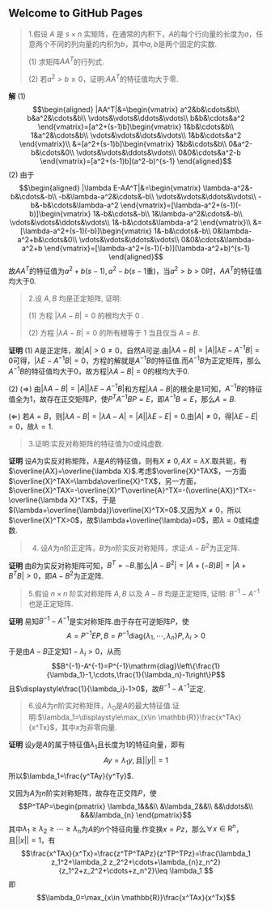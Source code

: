 ## Welcome to GitHub Pages

>1.假设 $A$ 是 $s\times n$ 实矩阵，在通常的内积下，$A$的每个行向量的长度为$a$，任意两个不同的列向量的内积为$b$，其中$a,b$是两个固定的实数.
>
>(1) 求矩阵$AA^T$的行列式.
>
>(2) 若$a^2>b\geq 0$，证明:$AA^T$的特征值均大于零.

$\textbf{解}$ (1) 
$$\begin{aligned}
        |AA^T|&=\begin{vmatrix}
            a^2&b&\cdots&b\\
            b&a^2&\cdots&b\\
            \vdots&\vdots&\ddots&\vdots\\
            b&b&\cdots&a^2
        \end{vmatrix}=[a^2+(s-1)b]\begin{vmatrix}
            1&b&\cdots&b\\
            1&a^2&\cdots&b\\
            \vdots&\vdots&\dots&\vdots\\
            1&b&\cdots&a^2
        \end{vmatrix}\\
        &=[a^2+(s-1)b]\begin{vmatrix}
            1&b&\cdots&b\\
            0&a^2-b&\cdots&0\\
            \vdots&\vdots&\ddots&\vdots\\
            0&0&\cdots&a^2-b
        \end{vmatrix}=[a^2+(s-1)b](a^2-b)^{s-1}
    \end{aligned}$$
(2) 由于
$$\begin{aligned}
        |\lambda E-AA^T|&=\begin{vmatrix}
            \lambda-a^2&-b&\cdots&-b\\
            -b&\lambda-a^2&\cdots&-b\\
            \vdots&\vdots&\ddots&\vdots\\
            -b&-b&\cdots&\lambda-a^2
        \end{vmatrix}=[\lambda-a^2+(s-1)(-b)]\begin{vmatrix}
            1&-b&\cdots&-b\\
            1&\lambda-a^2&\cdots&-b\\
            \vdots&\vdots&\ddots&\vdots\\
            1&-b&\cdots&\lambda-a^2
        \end{vmatrix}\\
        &=[\lambda-a^2+(s-1)(-b)]\begin{vmatrix}
            1&-b&\cdots&-b\\
            0&\lambda-a^2+b&\cdots&0\\
            \vdots&\vdots&\ddots&\vdots\\
            0&0&\cdots&\lambda-a^2+b
        \end{vmatrix}=[\lambda-a^2+(s-1)(-b)](\lambda-a^2+b)^{s-1}
    \end{aligned}$$
故$AA^T$的特征值为$a^2+b(s-1),a^2-b$($s-1$重)，当$a^2>b>0$时，$AA^T$的特征值均大于0.

>2.设 $A, B$ 均是正定矩阵, 证明:
>
>(1) 方程 $|\lambda A-B|=0$ 的根均大于 0 .
>
>(2) 方程 $|\lambda A-B|=0$ 的所有根等于 1 当且仅当 $A=B$.

$\textbf{证明}$ (1) $A$是正定阵，故$|A|>0\ne 0$，自然$A$可逆.由$|\lambda A-B|=|A||\lambda E-A^{-1}B|=0$可得，$|\lambda E-A^{-1}B|=0$，方程的解就是$A^{-1}B$的特征值.而$A^{-1}B$为正定矩阵，那么$A^{-1}B$的特征值均大于0，故方程$|\lambda A-B|=0$的根均大于0.

(2) ($\Longrightarrow$) 由$|\lambda A-B|=|A||\lambda E-A^{-1}B|$和方程$|\lambda A-B|$的根全是1可知，$A^{-1}B$的特征值全为1，故存在正交矩阵$P$，使$P^TA^{-1}BP=E$，即$A^{-1}B=E$，那么$A=B$.

($\Longleftarrow$) 若$A=B$，则$|\lambda A-B|=|\lambda A-A|=|A||\lambda E-E|=0$.由$|A|\ne 0$，得$|\lambda E-E|=0$，故$\lambda=1$.

> 3.证明:实反对称矩阵的特征值为0或纯虚数.

$\textbf{证明}$ 设$A$为实反对称矩阵，$\lambda$是$A$的特征值，则有$X\ne 0,AX=\lambda X$.取共轭，有$\overline{AX}=\overline{\lambda X}$.考虑$\overline{X}^TAX$，一方面$\overline{X}^TAX=\lambda\overline{X}^TX$，另一方面，$\overline{X}^TAX=-\overline{X}^T\overline{A}^TX=-(\overline{AX})^TX=-\overline{\lambda X}^TX$，于是$(\lambda+\overline{\lambda})\overline{X}^TX=0$.又因为$X\ne 0$，所以$\overline{X}^TX>0$，故$\lambda+\overline{\lambda}=0$，即$\lambda=0$或纯虚数.

>4. 设$A$为$n$阶正定阵，$B$为$n$阶实反对称矩阵，求证:$A-B^2$为正定阵.

$\textbf{证明}$ 由$B$为实反对称矩阵可知，$B^T=-B$.那么$|A-B^2|=|A+(-B)B|=|A+B^TB|>0$，即$A-B^2$为正定阵.

> 5.假设 $n \times n$ 阶实对称矩阵 $A, B$ 以及 $A-B$ 均是正定矩阵, 证明: $B^{-1}-A^{-1}$ 也是正定矩阵.

$\textbf{证明}$ 易知$B^{-1}-A^{-1}$是实对称矩阵.由于存在可逆矩阵$P$，使
$$A=P^{-1}EP,B=P^{-1}\mathrm{diag}\left\{\lambda_1,\cdots,\lambda_n\right\}P,\lambda_i>0$$
于是由$A-B$正定知$1-\lambda_i>0$，从而
$$B^{-1}-A^{-1}=P^{-1}\mathrm{diag}\left\{\frac{1}{\lambda_1}-1,\cdots,\frac{1}{\lambda_n}-1\right\}P$$
且$\displaystyle\frac{1}{\lambda_i}-1>0$，故$B^{-1}-A^{-1}$正定.

> 6.设$A$为$n$阶实对称矩阵，$\lambda_0$是$A$的最大特征值.证明:$\lambda_1=\displaystyle\max_{x\in \mathbb{R}}\frac{x^TAx}{x^Tx}$，其中$x$为非零向量.

$\textbf{证明}$ 设$y$是$A$的属于特征值$\lambda_1$且长度为1的特征向量，即有
$$Ay=\lambda_1 y,\text{且}||y||=1$$
所以$\lambda_1=\frac{y^TAy}{y^Ty}$.

又因为$A$为$n$阶实对称矩阵，故存在正交阵$P$，使
$$P^TAP=\begin{pmatrix}
        \lambda_1&&&\\
        &\lambda_2&&\\
        &&\ddots&\\
        &&&\lambda_{n}
    \end{pmatrix}$$
其中$\lambda_1\geq \lambda_2\geq \cdots\geq \lambda_{n}$为$A$的$n$个特征向量.作变换$x=Pz$，那么$\forall x\in \mathrm{R}^n$，且$||x||=1$，有
$$\frac{x^TAx}{x^Tx}=\frac{z^TP^TAPz}{z^TP^TPz}=\frac{\lambda_1 z_1^2+\lambda_2 z_2^2+\cdots+\lambda_{n}z_n^2}{z_1^2+z_2^2+\cdots+z_n^2}\leq \lambda_1
$$
即
$$\lambda_0=\max_{x\in \mathbb{R}}\frac{x^TAx}{x^Tx}$$
